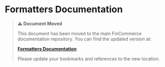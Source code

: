 # Formatters Documentation

> **⚠️ Document Moved**
> 
> This document has been moved to the main FinCommerce documentation repository. You can find the updated version at:
> 
> **[Formatters Documentation](docs/apis/store-api/extending-store-api/extend-store-api-formatters.md)**
> 
> Please update your bookmarks and references to the new location.
